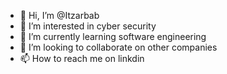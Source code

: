- 👋 Hi, I’m @Itzarbab
- 👀 I’m interested in cyber security
- 🌱 I’m currently learning software engineering
- 💞️ I’m looking to collaborate on other companies
- 📫 How to reach me on linkdin

<!---
Itzarbab/Itzarbab is a ✨ special ✨ repository because its `README.md` (this file) appears on your GitHub profile.
You can click the Preview link to take a look at your changes.
--->
